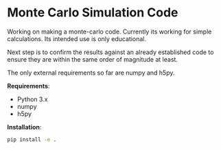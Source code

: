 # Monte Carlo Simulation Code
Working on making a monte-carlo code. Currently its working for simple calculations. Its intended use is only educational.

Next step is to confirm the results against an already established code to ensure they are within the same order of magnitude at least.

The only external requirements so far are numpy and h5py.

**Requirements**:
- Python 3.x
- numpy
- h5py

**Installation**:
```bash
pip install -e .
